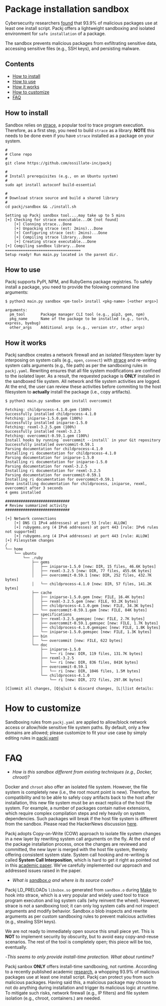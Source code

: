 # Package installation sandbox #

Cybersecurity researchers [found](https://arxiv.org/pdf/2112.10165.pdf) that 93.9% of malicious packages use at least one install script. Packj offers a lightweight sandboxing and isolated environment for `safe installation` of a package. 

The sandbox prevents malicious packages from exfiltrating sensitive data, accessing sensitive files (e.g., SSH keys), and persisting malware.

## Contents ##

* [How to install](#how-to-install)
* [How to use](#how-to-use)
* [How it works](#how-it-works)
* [How to customize](#how-to-customize)
* [FAQ](#faq)

## How to install ##

Sandbox relies on [strace](https://github.com/strace/strace), a popular tool to trace program execution. Therefore, as a first step, you need to build `strace` as a library. **NOTE** this needs to be done even if you have `strace` installed as a package on your system.

```
#
# Clone repo
#
git clone https://github.com/ossillate-inc/packj

#
# Install prerequisites (e.g., on an Ubuntu system)
#
sudo apt install autoconf build-essential

#
# Download strace source and build a shared library
#
cd packj/sandbox && ./install.sh

Setting up Packj sandbox tool....may take up to 5 mins
[+] Checking for strace executable...OK [not found]
	[+] Clonning strace...Done
	[+] Unpacking strace (est: 2mins)...Done
	[+] Configuring strace (est: 2mins)...Done
	[+] Compiling strace library...Done
	[+] Creating strace executable...Done
[+] Compiling sandbox library...Done
==================================
Setup ready! Run main.py located in the parent dir.
```

## How to use ##

Packj supports PyPI, NPM, and RubyGems package registries. To safely install a package, you need to provide the folowing command line arguments:

```
$ python3 main.py sandbox <pm-tool> install <pkg-name> [<other args>]

arguments:
  pm_tool       Package manager CLI tool (e.g., pip3, gem, npm)
  pkg_name      Name of the package to be installed (e.g., torch, express, byebug)
  other_args    Additional args (e.g., version str, other args)
```

## How it works ##

Packj sandbox creates a network firewall and an isolated filesystem layer by interposing on system calls (e.g., `open`, `connect`) with [strace](https://github.com/strace/strace) and re-writing system calls arguments (e.g., file path) as per the sandboxing rules in `packj.yaml`. Rewriting ensures that all file system modifications are confined to the isolated layer. As a result, the requested package is **ONLY** installed in the sandboxed file system. All network and file system activities are logged. At the end, the user can review these activities before commiting to the host filesystem to **actually** install the package (i.e., copy artifacts).

```
$ python3 main.py sandbox gem install overcommit

Fetching: childprocess-4.1.0.gem (100%)
Successfully installed childprocess-4.1.0
Fetching: iniparse-1.5.0.gem (100%)
Successfully installed iniparse-1.5.0
Fetching: rexml-3.2.5.gem (100%)
Successfully installed rexml-3.2.5
Fetching: overcommit-0.59.1.gem (100%)
Install hooks by running `overcommit --install` in your Git repository
Successfully installed overcommit-0.59.1
Parsing documentation for childprocess-4.1.0
Installing ri documentation for childprocess-4.1.0
Parsing documentation for iniparse-1.5.0
Installing ri documentation for iniparse-1.5.0
Parsing documentation for rexml-3.2.5
Installing ri documentation for rexml-3.2.5
Parsing documentation for overcommit-0.59.1
Installing ri documentation for overcommit-0.59.1
Done installing documentation for childprocess, iniparse, rexml, overcommit after 3 seconds
4 gems installed

#############################
# Review summarized activity
#############################

[+] Network connections
	[+] DNS (1 IPv4 addresses) at port 53 [rule: ALLOW]
	[+] rubygems.org (4 IPv6 addresses) at port 443 [rule: IPv6 rules not supported]
	[+] rubygems.org (4 IPv4 addresses) at port 443 [rule: ALLOW]
[+] Filesystem changes
/
└── home
    └── ubuntu
        └── .ruby
            ├── gems
            │   ├── iniparse-1.5.0 [new: DIR, 15 files, 46.6K bytes]
            │   ├── rexml-3.2.5 [new: DIR, 77 files, 455.6K bytes]
            │   ├── overcommit-0.59.1 [new: DIR, 252 files, 432.7K bytes]
            │   └── childprocess-4.1.0 [new: DIR, 57 files, 141.2K bytes]
            ├── cache
            │   ├── iniparse-1.5.0.gem [new: FILE, 16.4K bytes]
            │   ├── rexml-3.2.5.gem [new: FILE, 93.2K bytes]
            │   ├── childprocess-4.1.0.gem [new: FILE, 34.3K bytes]
            │   └── overcommit-0.59.1.gem [new: FILE, 84K bytes]
            ├── specifications
            │   ├── rexml-3.2.5.gemspec [new: FILE, 2.7K bytes]
            │   ├── overcommit-0.59.1.gemspec [new: FILE, 1.7K bytes]
            │   ├── childprocess-4.1.0.gemspec [new: FILE, 1.8K bytes]
            │   └── iniparse-1.5.0.gemspec [new: FILE, 1.3K bytes]
            ├── bin
            │   └── overcommit [new: FILE, 622 bytes]
            └── doc
                ├── iniparse-1.5.0
                │   └── ri [new: DIR, 119 files, 131.7K bytes]
                ├── rexml-3.2.5
                │   └── ri [new: DIR, 836 files, 841K bytes]
                ├── overcommit-0.59.1
                │   └── ri [new: DIR, 1046 files, 1.5M bytes]
                └── childprocess-4.1.0
                    └── ri [new: DIR, 272 files, 297.8K bytes]

[C]ommit all changes, [Q|q]uit & discard changes, [L|l]ist details:
```

# How to customize #

Sandboxing rules from `packj.yaml` are applied to allow/block network access or allow/hide sensitive file system paths. By default, only a few domains are allowed; please customize to fit your use case by simply editing rules in [packj.yaml](https://github.com/ossillate-inc/packj/blob/main/packj.yaml)

# FAQ #

- _How is this sandbox different from existing techniques (e.g., Docker, chroot)?_

Docker and `chroot` also offer an isolated file system. However, the file system is completely new (i.e., the root mount point is new). Therefore, for compatibility and to be able to safely copy artifacts back to the host after installation, this new file system must be an exact replica of the host file system. For example, a number of packages contain native extensions, which require complex compilation steps and rely heavily on system dependencies. Such packages will break if the host file system is different from the sandbox. Please read the HackerNews discussion [here](https://news.ycombinator.com/item?id=32440129).

Packj adopts Copy-on-Write (COW) approach to isolate file system changes in a new layer by rewriting system call arguments on the fly. At the end of the package installation process, once the changes are reviewed and committed, the new layer is merged with the host file system, thereby offering consistent system state. System call hooking and re-writing is called **System Call Interposition**, which is hard to get it right as pointed out in this [academic paper](https://cs155.stanford.edu/papers/traps.pdf). We've carefully implemented our approach and addressed issues raised in the paper.

- _What is [sandbox.o](https://github.com/ossillate-inc/packj/blob/main/sandbox/sandbox.o) and where is its source code?_

Packj LD_PRELOADs `libsbox.so` generated from `sandbox.o` during [Make](https://github.com/ossillate-inc/packj/blob/main/sandbox/Makefile) to hook into strace, which is a very popular and widely used tool to trace program execution and log system calls (why reinvent the wheel). However, strace is not a sandboxing tool; it can only log system calls and not inspect arguments and modify behavior. Sandbox.o blob inspects and rewrite arguments as per custom sandboxing rules to prevent malicious activities (e.g., stealing SSH keys).

We are not ready to immediately open source this small piece yet. This is **NOT** to implement security by obscurity, but to avoid easy copy-and-reuse scenarios. The rest of the tool is completely open; this piece will be too, eventually.

-_This seems to only provide install-time protection. What about runtime?_

Packj sanbox **ONLY** offers install-time sandboxing, not runtime. According to a recently published academic [research](https://arxiv.org/pdf/2112.10165.pdf), a whopping 93.9% of malicious packages use at least one install script. Packj can protect you from such malicious packages. Having said this, a malicious package may choose to not do anything during installation and trigger its malicious logic at runtime. To mitigate such risks, network firewall (e.g., IP filters) and file system isolation (e.g., chroot, containers.) are needed.
